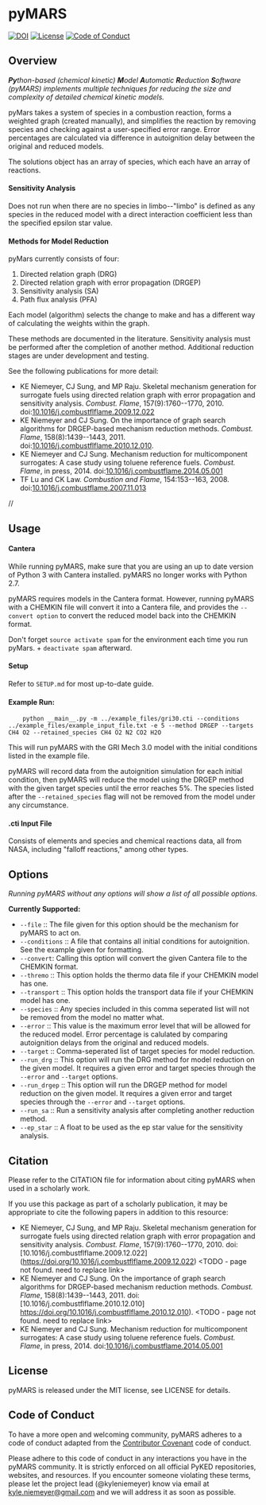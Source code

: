 # pyMARS

[![DOI](https://zenodo.org/badge/51664233.svg)](https://zenodo.org/badge/latestdoi/51664233)
[![License](https://img.shields.io/badge/license-MIT-blue.svg)](https://opensource.org/licenses/MIT)
[![Code of Conduct](https://img.shields.io/badge/code%20of%20conduct-contributor%20covenant-green.svg)](http://contributor-covenant.org/version/1/4/)

## Overview
_**Py**thon-based (chemical kinetic) **M**odel **A**utomatic **R**eduction **S**oftware (pyMARS) implements multiple techniques for reducing the size and complexity of detailed chemical kinetic models._

pyMars takes a system of species in a combustion reaction, forms a weighted graph (created manually), and simplifies the reaction by removing species and checking against a user-specified error range. Error percentages are calculated via difference in autoignition delay between the original and reduced models.

The solutions object has an array of species, which each have an array of reactions.

#### Sensitivity Analysis
Does not run when there are no species in limbo--"limbo" is defined as any species in the reduced model with a direct interaction coefficient less than the specified epsilon star value.

#### Methods for Model Reduction
pyMars currently consists of four:

 1. Directed relation graph (DRG)
 2. Directed relation graph with error propagation (DRGEP)
 3. Sensitivity analysis (SA)
 4. Path flux analysis (PFA)

Each model (algorithm) selects the change to make and has a different way of calculating the weights within the graph.

These methods are documented in the literature. Sensitivity analysis must be performed after the completion of another method. Additional reduction stages are under development and testing.

See the following publications for more detail:

 * KE Niemeyer, CJ Sung, and MP Raju. Skeletal mechanism generation for surrogate fuels using directed relation graph with error propagation and sensitivity analysis. *Combust. Flame*, 157(9):1760--1770, 2010. doi:[10.1016/j.combustflflame.2009.12.022](https://doi.org/10.1016/j.combustflflame.2009.12.022)
 * KE Niemeyer and CJ Sung. On the importance of graph search algorithms for DRGEP-based mechanism reduction methods. *Combust. Flame*, 158(8):1439--1443, 2011. doi:[10.1016/j.combustflflame.2010.12.010](https://doi.org/10.1016/j.combustflflame.2010.12.010).
 * KE Niemeyer and CJ Sung. Mechanism reduction for multicomponent surrogates: A case study using toluene reference fuels. *Combust. Flame*, in press, 2014. doi:[10.1016/j.combustflame.2014.05.001](https://doi.org/10.1016/j.combustflame.2014.05.001)
 * TF Lu and CK Law. *Combustion and Flame*, 154:153--163, 2008. doi:[10.1016/j.combustflame.2007.11.013](https://doi.org/10.1016/j.combustflame.2007.11.013)

//

## Usage


#### Cantera
While running pyMARS, make sure that you are using an up to date version of Python 3 with Cantera installed. pyMARS no longer works with Python 2.7.

pyMARS requires models in the Cantera format. However, running pyMARS with a CHEMKIN file will convert it into a Cantera file, and provides the `--convert option` to convert the reduced model back into the CHEMKIN format.

Don't forget `source activate spam` for the environment each time you run pyMars. + `deactivate spam` afterward.


#### Setup
Refer to `SETUP.md` for most up-to-date guide.


#### Example Run:

```
    python __main__.py -m ../example_files/gri30.cti --conditions ../example_files/example_input_file.txt -e 5 --method DRGEP --targets CH4 O2 --retained_species CH4 O2 N2 CO2 H2O
```

This will run pyMARS with the GRI Mech 3.0 model with the initial conditions listed in the example file. 

pyMARS will record data from the autoignition simulation for each initial condition, then pyMARS will reduce the model using the DRGEP method with the given target species until the error reaches 5%. The species listed after the `--retained_species` flag will not be removed from the model under any circumstance.

#### .cti Input File
Consists of elements and species and chemical reactions data, all from NASA, including "falloff reactions," among other types.

## Options

_Running pyMARS without any options will show a list of all possible options._
 
**Currently Supported:**

  * `--file` :: The file given for this option should be the mechanism for pyMARS to act on.
  * `--conditions` :: A file that contains all initial conditions for autoignition. See the example given for formatting.
  * `--convert`: Calling this option will convert the given Cantera file to the CHEMKIN format.
  * `--thremo` :: This option holds the thermo data file if your CHEMKIN model has one.
  * `--transport` :: This option holds the transport data file if your CHEMKIN model has one.
  * `--species` :: Any species included in this comma seperated list will not be removed from the model no matter what.
  * `--error` :: This value is the maximum error level that will be allowed for the reduced model. Error percentage is calulated by comparing autoignition delays from the original and reduced models.
  * `--target` :: Comma-seperated list of target species for model reduction.
  * `--run_drg` :: This option will run the DRG method for model reduction on the given model. It requires a given error and target species through the `--error` and `--target` options.
  * `--run_drgep` :: This option will run the DRGEP method for model reduction on the given model. It requires a given error and target species through the `--error` and `--target` options.
  * `--run_sa` :: Run a sensitivity analysis after completing another reduction method.
  * `--ep_star` :: A float to be used as the ep star value for the sensitivity analysis.

## Citation

Please refer to the CITATION file for information about citing pyMARS when used in a scholarly work.

If you use this package as part of a scholarly publication, it may be appropriate to cite the following papers in addition to this resource:

 * KE Niemeyer, CJ Sung, and MP Raju. Skeletal mechanism generation for surrogate fuels using directed relation graph with error propagation and sensitivity analysis. *Combust. Flame*, 157(9):1760--1770, 2010. doi:[10.1016/j.combustflflame.2009.12.022]  (https://doi.org/10.1016/j.combustflflame.2009.12.022) <TODO - page not found. need to replace link>
 * KE Niemeyer and CJ Sung. On the importance of graph search algorithms for DRGEP-based mechanism reduction methods. *Combust. Flame*, 158(8):1439--1443, 2011. doi:[10.1016/j.combustflflame.2010.12.010]  https://doi.org/10.1016/j.combustflflame.2010.12.010). <TODO - page not found. need to replace link>
 * KE Niemeyer and CJ Sung. Mechanism reduction for multicomponent surrogates: A case study using toluene reference fuels. *Combust. Flame*, in press, 2014. doi:[10.1016/j.combustflame.2014.05.001](https://doi.org/10.1016/j.combustflame.2014.05.001)

## License

pyMARS is released under the MIT license, see LICENSE for details.

## Code of Conduct

To have a more open and welcoming community, pyMARS adheres to a code of conduct adapted from the [Contributor Covenant](http://contributor-covenant.org) code of conduct.

Please adhere to this code of conduct in any interactions you have in the pyMARS community. It is strictly enforced on all official PyKED repositories, websites, and resources. If you encounter someone violating these terms, please let the project lead (@kyleniemeyer) know via email at <kyle.niemeyer@gmail.com> and we will address it as soon as possible.
